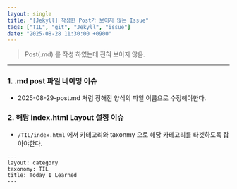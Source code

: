 ```yaml
---
layout: single
title: "[Jekyll] 작성한 Post가 보이지 않는 Issue"
tags: ["TIL", "git", "Jekyll", "issue"]
date: "2025-08-28 11:30:00 +0900"
---
```


> Post(.md) 를 작성 하였는데 전혀 보이지 않음.

---

### 1. .md post 파일 네이밍 이슈
- 2025-08-29-post.md 처럼 정해진 양식의 파일 이름으로 수정해야한다.

### 2. 해당 index.html Layout 설정 이슈
- `/TIL/index.html` 에서 카테고리와 taxonmy 으로 해당 카테고리를 타겟하도록 잡아야한다.

```
---
layout: category
taxonomy: TIL
title: Today I Learned
---
```
